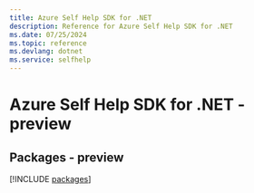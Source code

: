 ```yaml
---
title: Azure Self Help SDK for .NET
description: Reference for Azure Self Help SDK for .NET
ms.date: 07/25/2024
ms.topic: reference
ms.devlang: dotnet
ms.service: selfhelp
---
```

# Azure Self Help SDK for .NET - preview
## Packages - preview
[!INCLUDE [packages](self-help-index.md)]